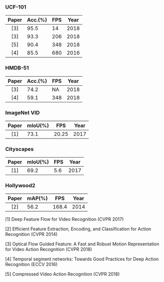 ### UCF-101
| Paper | Acc.(%) | FPS | Year |
| :---: | --- | --- | --- |
| [3] | 95.5 | 14 | 2018 |
| [3] | 93.3 | 206 | 2018 |
| [5] | 90.4 | 348 | 2018 |
| [4] | 85.5 | 680 | 2016 |




### HMDB-51
| Paper | Acc.(%) | FPS | Year |
| :---: | --- | --- | --- |
| [3] | 74.2 | NA | 2018 |
| [4] | 59.1 | 348 | 2018 |


### ImageNet VID
| Paper | mIoU(%) | FPS | Year |
| :---: | --- | --- | --- |
| [1] | 73.1 | 20.25 | 2017 |


### Cityscapes
| Paper | mIoU(%) | FPS | Year |
| :---: | --- | --- | --- |
| [1] | 69.2 | 5.6 | 2017 |




### Hollywood2
| Paper | mAP(%) | FPS | Year |
| :---: | --- | --- | --- |
| [2] | 56.2 | 168.4 | 2014 |



[1] Deep Feature Flow for Video Recognition (CVPR 2017)

[2] Efficient Feature Extraction, Encoding, and Classification for Action Recognition (CVPR 2014)

[3] Optical Flow Guided Feature: A Fast and Robust Motion Representation for Video Action Recognition (CVPR 2018)

[4] Temporal segment networks: Towards Good Practices for Deep Action Recognition (ECCV 2016)

[5] Compressed Video Action Recognition (CVPR 2018)
